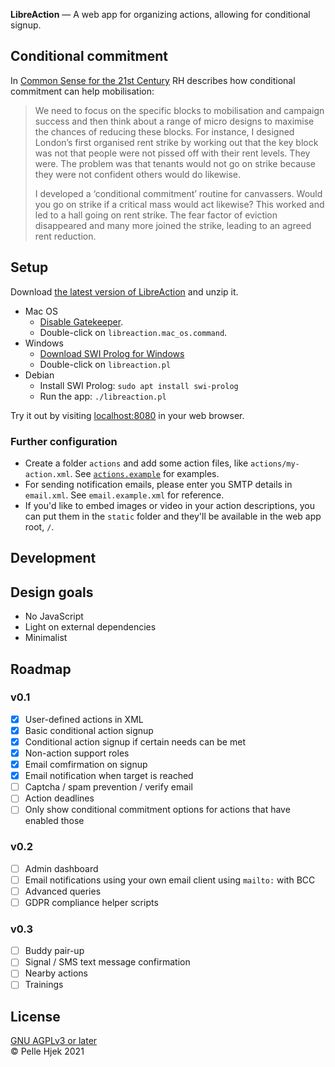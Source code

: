 **LibreAction** — A web app for organizing actions, allowing for conditional signup.

## Conditional commitment
In [Common Sense for the 21st Century](https://www.rogerhallam.com/wp-content/uploads/2019/10/Common-Sense-for-the-21st-Century_by-Roger-Hallam-Early-Draft-v0.3.pdf) RH describes how conditional commitment can help mobilisation:

> We need to focus on the specific blocks to mobilisation and campaign success and then think about a range of micro designs to maximise the chances of reducing these blocks. For instance, I designed London’s first organised rent strike by working out that the key block was not that people were not pissed off with their rent levels. They were. The problem was that tenants would not go on strike because they were not confident others would do likewise.
>
> I developed a ‘conditional commitment’ routine for canvassers. Would you go on strike if a critical mass would act likewise? This worked and led to a hall going on rent strike. The fear factor of eviction disappeared and many more joined the strike, leading to an agreed rent reduction.

## Setup
Download [the latest version of LibreAction](https://github.com/hjek/LibreAction/archive/refs/heads/main.zip) and unzip it.

- Mac OS
	* [Disable Gatekeeper](https://osxdaily.com/2012/07/27/app-cant-be-opened-because-it-is-from-an-unidentified-developer/).
	* Double-click on `libreaction.mac_os.command`.
- Windows
	* [Download SWI Prolog for Windows](https://www.swi-prolog.org/download/stable/bin/swipl-8.2.4-1.x64.exe.envelope)
	* Double-click on `libreaction.pl`
- Debian
	* Install SWI Prolog: `sudo apt install swi-prolog`
	* Run the app: `./libreaction.pl`

Try it out by visiting [localhost:8080](https://localhost:8080) in your web browser.

### Further configuration
- Create a folder `actions` and add some action files, like `actions/my-action.xml`. See [`actions.example`](./actions.example/) for examples.
- For sending notification emails, please enter you SMTP details in `email.xml`. See `email.example.xml` for reference.
- If you'd like to embed images or video in your action descriptions, you can put them in the `static` folder and they'll be available in the web app root, `/`.

## Development

## Design goals
- No JavaScript
- Light on external dependencies
- Minimalist

## Roadmap

### v0.1
- [x] User-defined actions in XML
- [x] Basic conditional action signup
- [x] Conditional action signup if certain needs can be met
- [x] Non-action support roles
- [x] Email comfirmation on signup
- [x] Email notification when target is reached
- [ ] Captcha / spam prevention / verify email
- [ ] Action deadlines
- [ ] Only show conditional commitment options for actions that have enabled those

### v0.2
- [ ] Admin dashboard
- [ ] Email notifications using your own email client using `mailto:` with BCC
- [ ] Advanced queries
- [ ] GDPR compliance helper scripts

### v0.3
- [ ] Buddy pair-up
- [ ] Signal / SMS text message confirmation
- [ ] Nearby actions
- [ ] Trainings

## License
[GNU AGPLv3 or later](./COPYING.md)  
© Pelle Hjek 2021  
